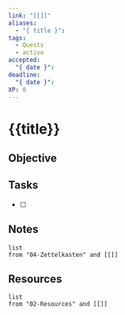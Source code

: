 ```yaml
---
link: "[[]]"
aliases:
  - "{ title }":
tags:
  - Quests
  - active
accepted:
  "{ date }":
deadline:
  "{ date }":
XP: 0
---
```

# {{title}}
## Objective

## Tasks
- [ ] 

## Notes
```dataview
list
from "04-Zettelkasten" and [[]]
```

## Resources
```dataview
list
from "02-Resources" and [[]]
```
